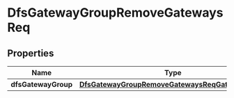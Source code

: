 # DfsGatewayGroupRemoveGatewaysReq

## Properties
Name | Type | Description | Notes
------------ | ------------- | ------------- | -------------
**dfsGatewayGroup** | [**DfsGatewayGroupRemoveGatewaysReqGatewayGroup**](DfsGatewayGroupRemoveGatewaysReqGatewayGroup.md) |  | 
